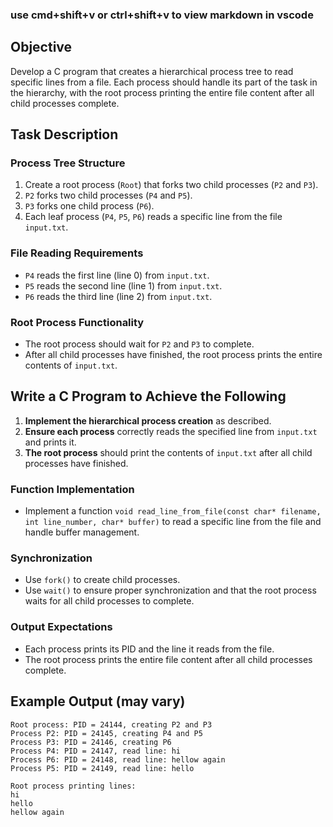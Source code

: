 ### use cmd+shift+v or ctrl+shift+v to view markdown in vscode

## Objective

Develop a C program that creates a hierarchical process tree to read specific lines from a file. Each process should handle its part of the task in the hierarchy, with the root process printing the entire file content after all child processes complete.

## Task Description

### Process Tree Structure

1. Create a root process (`Root`) that forks two child processes (`P2` and `P3`).
2. `P2` forks two child processes (`P4` and `P5`).
3. `P3` forks one child process (`P6`).
4. Each leaf process (`P4`, `P5`, `P6`) reads a specific line from the file `input.txt`.

### File Reading Requirements

- `P4` reads the first line (line 0) from `input.txt`.
- `P5` reads the second line (line 1) from `input.txt`.
- `P6` reads the third line (line 2) from `input.txt`.

### Root Process Functionality

- The root process should wait for `P2` and `P3` to complete.
- After all child processes have finished, the root process prints the entire contents of `input.txt`.

## Write a C Program to Achieve the Following

1. **Implement the hierarchical process creation** as described.
2. **Ensure each process** correctly reads the specified line from `input.txt` and prints it.
3. **The root process** should print the contents of `input.txt` after all child processes have finished.

### Function Implementation

- Implement a function `void read_line_from_file(const char* filename, int line_number, char* buffer)` to read a specific line from the file and handle buffer management.

### Synchronization

- Use `fork()` to create child processes.
- Use `wait()` to ensure proper synchronization and that the root process waits for all child processes to complete.

### Output Expectations

- Each process prints its PID and the line it reads from the file.
- The root process prints the entire file content after all child processes complete.

## Example Output (may vary)

```plaintext
Root process: PID = 24144, creating P2 and P3
Process P2: PID = 24145, creating P4 and P5
Process P3: PID = 24146, creating P6
Process P4: PID = 24147, read line: hi
Process P6: PID = 24148, read line: hellow again
Process P5: PID = 24149, read line: hello

Root process printing lines:
hi
hello
hellow again
```

```

```

